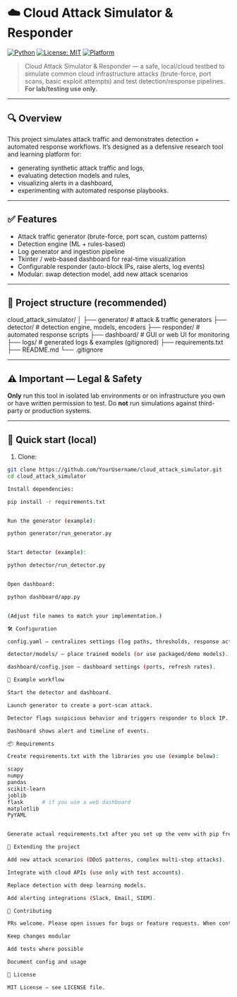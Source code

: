 # ☁️ Cloud Attack Simulator & Responder

[![Python](https://img.shields.io/badge/Python-3.8%2B-blue.svg)](https://www.python.org/)
[![License: MIT](https://img.shields.io/badge/License-MIT-green.svg)](LICENSE)
[![Platform](https://img.shields.io/badge/Platform-Windows%20%7C%20Linux-lightgrey.svg)]()

> Cloud Attack Simulator & Responder — a safe, local/cloud testbed to simulate common cloud infrastructure attacks (brute-force, port scans, basic exploit attempts) and test detection/response pipelines. **For lab/testing use only.**

---

## 🔍 Overview
This project simulates attack traffic and demonstrates detection + automated response workflows. It’s designed as a defensive research tool and learning platform for:
- generating synthetic attack traffic and logs,
- evaluating detection models and rules,
- visualizing alerts in a dashboard,
- experimenting with automated response playbooks.

---

## ✅ Features
- Attack traffic generator (brute-force, port scan, custom patterns)  
- Detection engine (ML + rules-based)  
- Log generator and ingestion pipeline  
- Tkinter / web-based dashboard for real-time visualization  
- Configurable responder (auto-block IPs, raise alerts, log events)  
- Modular: swap detection model, add new attack scenarios

---

## 🧭 Project structure (recommended)
cloud_attack_simulator/
│
├── generator/ # attack & traffic generators
├── detector/ # detection engine, models, encoders
├── responder/ # automated response scripts
├── dashboard/ # GUI or web UI for monitoring
├── logs/ # generated logs & examples (gitignored)
├── requirements.txt
├── README.md
└── .gitignore


---

## ⚠️ Important — Legal & Safety
**Only** run this tool in isolated lab environments or on infrastructure you own or have written permission to test. Do **not** run simulations against third-party or production systems.

---

## 🚀 Quick start (local)
1. Clone:
```bash
git clone https://github.com/YourUsername/cloud_attack_simulator.git
cd cloud_attack_simulator

Install dependencies:

pip install -r requirements.txt


Run the generator (example):

python generator/run_generator.py


Start detector (example):

python detector/run_detector.py


Open dashboard:

python dashboard/app.py


(Adjust file names to match your implementation.)

🛠 Configuration

config.yaml — centralizes settings (log paths, thresholds, response actions).

detector/models/ — place trained models (or use packaged/demo models).

dashboard/config.json — dashboard settings (ports, refresh rates).

🧪 Example workflow

Start the detector and dashboard.

Launch generator to create a port-scan attack.

Detector flags suspicious behavior and triggers responder to block IP.

Dashboard shows alert and timeline of events.

📦 Requirements

Create requirements.txt with the libraries you use (example below):

scapy
numpy
pandas
scikit-learn
joblib
flask      # if you use a web dashboard
matplotlib
PyYAML


Generate actual requirements.txt after you set up the venv with pip freeze > requirements.txt.

🧩 Extending the project

Add new attack scenarios (DDoS patterns, complex multi-step attacks).

Integrate with cloud APIs (use only with test accounts).

Replace detection with deep learning models.

Add alerting integrations (Slack, Email, SIEM).

🤝 Contributing

PRs welcome. Please open issues for bugs or feature requests. When contributing:

Keep changes modular

Add tests where possible

Document config and usage

📜 License

MIT License — see LICENSE file.
